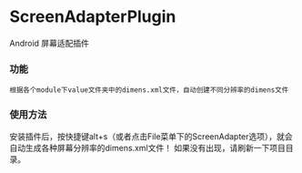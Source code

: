 # ScreenAdapterPlugin
Android 屏幕适配插件

### 功能
```
根据各个module下value文件夹中的dimens.xml文件，自动创建不同分辨率的dimens文件
```

### 使用方法
安装插件后，按快捷键alt+s（或者点击File菜单下的ScreenAdapter选项），就会自动生成各种屏幕分辨率的dimens.xml文件！
如果没有出现，请刷新一下项目目录。
